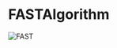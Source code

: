 # FASTAlgorithm
![FAST](https://github.com/SynytsynD/FASTAlgorithm/assets/125914981/9be08114-6da7-4daa-a6bf-74092678fdf5)
